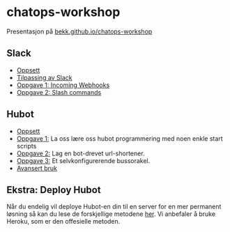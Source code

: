 # chatops-workshop

Presentasjon på [bekk.github.io/chatops-workshop](https://bekk.github.io/chatops-workshop/#/)

## Slack
- [Oppsett](https://github.com/bekk/chatops-workshop/blob/master/slack-setup.md)
- [Tilpassing av Slack](https://github.com/bekk/chatops-workshop/blob/master/slack-customize.md)
- [Oppgave 1: Incoming Webhooks](https://github.com/bekk/chatops-workshop/blob/master/slack-incoming-webhooks.md)
- [Oppgave 2: Slash commands](https://github.com/bekk/chatops-workshop/blob/master/slack-slash-commands.md)

## Hubot
  - [Oppsett](https://github.com/bekk/chatops-workshop/blob/master/hubot-setup.md)
  - [Oppgave 1:](https://github.com/bekk/chatops-workshop/blob/master/hubot-oppgave1.md) La oss lære oss hubot programmering med noen enkle start scripts
  - [Oppgave 2:](https://github.com/bekk/chatops-workshop/blob/master/hubot-oppgave2.md) Lag en bot-drevet url-shortener.
  - [Oppgave 3:](https://github.com/bekk/chatops-workshop/blob/master/hubot-oppgave3.md) Et selvkonfigurerende bussorakel.
  - [Avansert bruk](https://github.com/bekk/chatops-workshop/blob/master/hubot-advanced.md)


## Ekstra: Deploy Hubot
Når du endelig vil deploye Hubot-en din til en server for en mer permanent løsning så kan du lese de forskjellige metodene [her](https://hubot.github.com/docs/#deploying). Vi anbefaler å bruke Heroku, som er den offesielle metoden.
